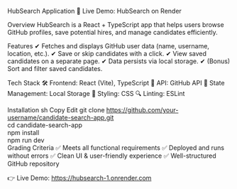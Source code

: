 HubSearch Application 🚀
Live Demo: HubSearch on Render

Overview
HubSearch is a React + TypeScript app that helps users browse GitHub profiles, save potential hires, and manage candidates efficiently.

Features
✔ Fetches and displays GitHub user data (name, username, location, etc.).
✔ Save or skip candidates with a click.
✔ View saved candidates on a separate page.
✔ Data persists via local storage.
✔ (Bonus) Sort and filter saved candidates.

Tech Stack
🛠 Frontend: React (Vite), TypeScript
🔗 API: GitHub API
💾 State Management: Local Storage
🎨 Styling: CSS
🔍 Linting: ESLint

Installation
sh
Copy
Edit
git clone https://github.com/your-username/candidate-search-app.git  
cd candidate-search-app  
npm install  
npm run dev  
Grading Criteria
✅ Meets all functional requirements
✅ Deployed and runs without errors
✅ Clean UI & user-friendly experience
✅ Well-structured GitHub repository

👉 Live Demo: https://hubsearch-1.onrender.com

